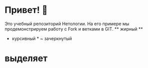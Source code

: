 # Привет! 👋

Это учебный репозиторий Нетологии. На его примере мы продемонстрируем работу с Fork и ветками в GIT. 
** жирный **
* курсивный *
~ зачеркнутый
# выделяет
